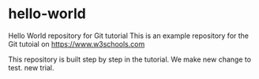# hello-world
Hello World repository for Git tutorial
This is an example repository for the Git tutoial on https://www.w3schools.com

This repository is built step by step in the tutorial. 
We make new change to test.
new trial.
